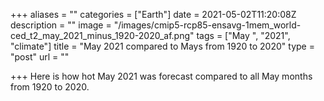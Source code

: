 +++
aliases = ""
categories = ["Earth"]
date = 2021-05-02T11:20:08Z
description = ""
image = "/images/cmip5-rcp85-ensavg-1mem_world-ced_t2_may_2021_minus_1920-2020_af.png"
tags = ["May ", "2021", "climate"]
title = "May 2021 compared to Mays from 1920 to 2020"
type = "post"
url = ""

+++
Here is how hot May 2021 was forecast compared to all May months from 1920 to 2020.